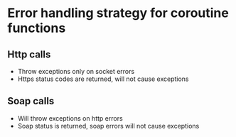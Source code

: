 # Error handling strategy for coroutine functions

## Http calls
- Throw exceptions only on socket errors
- Https status codes are returned, will not cause exceptions

## Soap calls
- Will throw exceptions on http errors
- Soap status is returned, soap errors will not cause exceptions